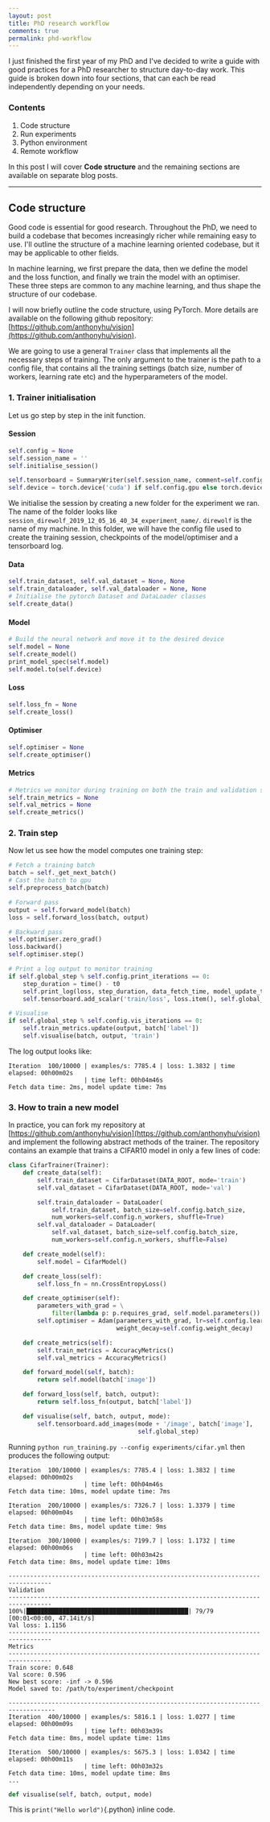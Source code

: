 ```yaml
---
layout: post
title: PhD research workflow
comments: true
permalink: phd-workflow
---
```

I just finished the first year of my PhD and I've decided to write a guide with good practices for a PhD researcher to 
structure day-to-day work. This guide is broken down into four sections, that can each be read independently depending 
on your needs. 

### Contents

1. Code structure
2. Run experiments
3. Python environment
4. Remote workflow

In this post I will cover __Code structure__ and the remaining sections are available on separate blog posts.

-----

## Code structure

Good code is essential for good research. Throughout the PhD, we need to build a codebase that becomes increasingly 
richer while remaining easy to use. I'll outline the structure of a machine learning oriented codebase, but it may be 
applicable to other fields.

In machine learning, we first prepare the data, then we define the model and the loss function, and finally we train 
the model with an optimiser. These three steps are common to any machine learning, and thus shape the structure of our 
codebase.

I will now briefly outline the code structure, using PyTorch. More details are available on the following github 
repository: [https://github.com/anthonyhu/vision](https://github.com/anthonyhu/vision).

We are going to use a general `Trainer` class that implements all the necessary steps of training. The only argument 
to the trainer is the path to a config file, that contains all the training settings (batch size, number of workers, 
learning rate etc) and the hyperparameters of the model. 

### 1. Trainer initialisation
Let us go step by step in the init function.

#### Session
```python
self.config = None
self.session_name = ''
self.initialise_session()

self.tensorboard = SummaryWriter(self.session_name, comment=self.config.tag)
self.device = torch.device('cuda') if self.config.gpu else torch.device('cpu')
```

We initialise the session by creating a new folder for the experiment we ran. The name of the folder looks like 
`session_direwolf_2019_12_05_16_40_34_experiment_name/`. `direwolf` is the name of my machine. In this folder, 
we will have the config file used to create the training session, checkpoints of the model/optimiser and a tensorboard 
log.

#### Data
```python
self.train_dataset, self.val_dataset = None, None
self.train_dataloader, self.val_dataloader = None, None
# Initialise the pytorch Dataset and DataLoader classes
self.create_data()
```

#### Model
```python
# Build the neural network and move it to the desired device
self.model = None
self.create_model()
print_model_spec(self.model)
self.model.to(self.device)
```

#### Loss
```python
self.loss_fn = None
self.create_loss()
```

#### Optimiser
```python
self.optimiser = None
self.create_optimiser()
```

#### Metrics
```python
# Metrics we monitor during training on both the train and validation sets
self.train_metrics = None
self.val_metrics = None
self.create_metrics()
```


### 2. Train step
Now let us see how the model computes one training step:
```python
# Fetch a training batch
batch = self._get_next_batch()
# Cast the batch to gpu
self.preprocess_batch(batch)

# Forward pass
output = self.forward_model(batch)
loss = self.forward_loss(batch, output)

# Backward pass
self.optimiser.zero_grad()
loss.backward()
self.optimiser.step()

# Print a log output to monitor training
if self.global_step % self.config.print_iterations == 0:
    step_duration = time() - t0
    self.print_log(loss, step_duration, data_fetch_time, model_update_time)
    self.tensorboard.add_scalar('train/loss', loss.item(), self.global_step)

# Visualise
if self.global_step % self.config.vis_iterations == 0:
    self.train_metrics.update(output, batch['label'])
    self.visualise(batch, output, 'train')
```

The log output looks like:
```
Iteration  100/10000 | examples/s: 7785.4 | loss: 1.3832 | time elapsed: 00h00m02s 
                     | time left: 00h04m46s
Fetch data time: 2ms, model update time: 7ms
```

### 3. How to train a new model
In practice, you can fork my repository at [https://github.com/anthonyhu/vision](https://github.com/anthonyhu/vision) 
and implement the following abstract methods of the trainer. The repository contains an example that trains a CIFAR10 
model in only a few lines of code:

```python
class CifarTrainer(Trainer):
    def create_data(self):
        self.train_dataset = CifarDataset(DATA_ROOT, mode='train')
        self.val_dataset = CifarDataset(DATA_ROOT, mode='val')

        self.train_dataloader = DataLoader(
            self.train_dataset, batch_size=self.config.batch_size, 
            num_workers=self.config.n_workers, shuffle=True)
        self.val_dataloader = DataLoader(
            self.val_dataset, batch_size=self.config.batch_size,
            num_workers=self.config.n_workers, shuffle=False)

    def create_model(self):
        self.model = CifarModel()

    def create_loss(self):
        self.loss_fn = nn.CrossEntropyLoss()

    def create_optimiser(self):
        parameters_with_grad = \
            filter(lambda p: p.requires_grad, self.model.parameters())
        self.optimiser = Adam(parameters_with_grad, lr=self.config.learning_rate, 
                              weight_decay=self.config.weight_decay)

    def create_metrics(self):
        self.train_metrics = AccuracyMetrics()
        self.val_metrics = AccuracyMetrics()

    def forward_model(self, batch):
        return self.model(batch['image'])

    def forward_loss(self, batch, output):
        return self.loss_fn(output, batch['label'])

    def visualise(self, batch, output, mode):
        self.tensorboard.add_images(mode + '/image', batch['image'], 
                                    self.global_step)
```

Running `python run_training.py --config experiments/cifar.yml` then produces the following output:

```
Iteration  100/10000 | examples/s: 7785.4 | loss: 1.3832 | time elapsed: 00h00m02s 
                     | time left: 00h04m46s
Fetch data time: 10ms, model update time: 7ms

Iteration  200/10000 | examples/s: 7326.7 | loss: 1.3379 | time elapsed: 00h00m04s 
                     | time left: 00h03m58s
Fetch data time: 8ms, model update time: 9ms

Iteration  300/10000 | examples/s: 7199.7 | loss: 1.1732 | time elapsed: 00h00m06s 
                     | time left: 00h03m42s
Fetch data time: 8ms, model update time: 10ms

----------------------------------------------------------------------------------
Validation
----------------------------------------------------------------------------------
100%|█████████████████████████████████████████████| 79/79 [00:01<00:00, 47.14it/s]
Val loss: 1.1156
----------------------------------------------------------------------------------
Metrics
----------------------------------------------------------------------------------
Train score: 0.648
Val score: 0.596
New best score: -inf -> 0.596
Model saved to: /path/to/experiment/checkpoint

-----------------------------------------------------------------------------------
Iteration  400/10000 | examples/s: 5816.1 | loss: 1.0277 | time elapsed: 00h00m09s 
                     | time left: 00h03m39s
Fetch data time: 8ms, model update time: 11ms

Iteration  500/10000 | examples/s: 5675.3 | loss: 1.0342 | time elapsed: 00h00m11s 
                     | time left: 00h03m32s
Fetch data time: 10ms, model update time: 8ms
...
```

```python
def visualise(self, batch, output, mode)
```

This is `print("Hello world")`{.python} inline code.
